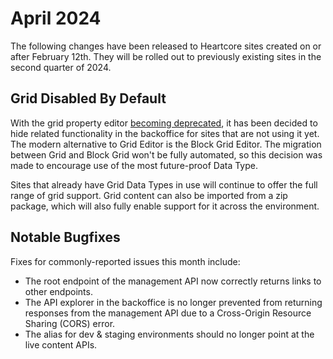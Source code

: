 # April 2024
The following changes have been released to Heartcore sites created on or after February 12th. They will be rolled out to previously existing sites in the second quarter of 2024.

## Grid Disabled By Default
With the grid property editor [becoming deprecated](https://umbraco.com/blog/umbraco-heartcore-update-october-2023/), it has been decided to hide related functionality in the backoffice for sites that are not using it yet. The modern alternative to Grid Editor is the Block Grid Editor. The migration between Grid and Block Grid won't be fully automated, so this decision was made to encourage use of the most future-proof Data Type.

Sites that already have Grid Data Types in use will continue to offer the full range of grid support. Grid content can also be imported from a zip package, which will also fully enable support for it across the environment.

## Notable Bugfixes
Fixes for commonly-reported issues this month include:
* The root endpoint of the management API now correctly returns links to other endpoints.
* The API explorer in the backoffice is no longer prevented from returning responses from the management API due to a Cross-Origin Resource Sharing (CORS) error.
* The alias for dev & staging environments should no longer point at the live content APIs.
